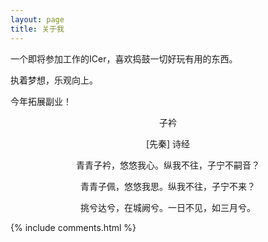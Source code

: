 ```yaml
---
layout: page
title: 关于我 
---
```


一个即将参加工作的ICer，喜欢捣鼓一切好玩有用的东西。
<p>
执着梦想，乐观向上。
<p>
今年拓展副业！

<p>

<p>

<p>

<p align="center">
子衿
<p align="center">
[先秦] 诗经
<p align="center">
青青子衿，悠悠我心。纵我不往，子宁不嗣音？
<p align="center">
青青子佩，悠悠我思。纵我不往，子宁不来？
<p align="center">
挑兮达兮，在城阙兮。一日不见，如三月兮。


{% include comments.html %}

